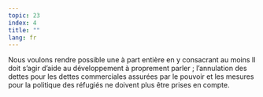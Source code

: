 ```yaml
---
topic: 23
index: 4
title: ""
lang: fr
---
```

Nous voulons rendre possible une à part entière en y consacrant au moins Il
doit s’agir d’aide au développement à proprement parler ; l’annulation des
dettes pour les dettes commerciales assurées par le pouvoir et les mesures
pour la politique des réfugiés ne doivent plus être prises en compte.

